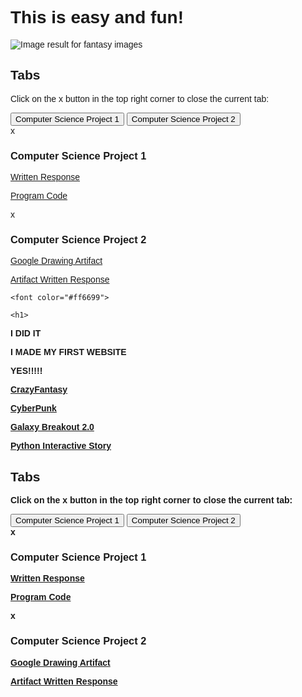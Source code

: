 
 <html lang="en">
         <head>
             <meta charset="utf-8">
             <title>Welcome, Berenice Avalos's Website, CSP2</title>
        </head>
        <body>
            <h1>
                This is easy and fun!
              </h1>
           <img class="irc_mi" src="https://media.istockphoto.com/photos/fairy-tree-in-mystic-forest-picture-id502735520?k=6&amp;m=502735520&amp;s=612x612&amp;w=0&amp;h=kMaZWd25caV3bKU3kHnFhRoRXhcxjiChw6nhYCTLktI=" alt="Image result for fantasy images" onload="typeof google==='object'&amp;&amp;google.aft&amp;&amp;google.aft(this)">

 
 <html>
 <body background="http://www.kinyu-z.net/data/wallpapers/42/848087.jpg">
 </body>
 
 <html>
<head>
<meta name="viewport" content="width=device-width, initial-scale=1">
<style>
body {font-family: Arial;}

/* Style the tab */
.tab {
  overflow: hidden;
  border: 1px solid #ccc;
  background-color: #f1f1f1;
}

/* Style the buttons inside the tab */
.tab button {
  background-color: inherit;
  float: left;
  border: none;
  outline: none;
  cursor: pointer;
  padding: 14px 16px;
  transition: 0.3s;
  font-size: 17px;
}

/* Change background color of buttons on hover */
.tab button:hover {
  background-color: #ddd;
}

/* Create an active/current tablink class */
.tab button.active {
  background-color: #ccc;
}

/* Style the tab content */
.tabcontent {
  display: none;
  padding: 6px 12px;
  border: 1px solid #ccc;
  border-top: none;
}

/* Style the close button */
.topright {
  float: right;
  cursor: pointer;
  font-size: 28px;
}

.topright:hover {color: red;}
</style>
</head>
<body>

<h2>Tabs</h2>
<p>Click on the x button in the top right corner to close the current tab:</p>

<div class="tab">
  <button class="tablinks" onclick="openCity(event, 'Computer Science Project 1')" id="defaultOpen">Computer Science Project 1</button>
  <button class="tablinks" onclick="openCity(event, 'Computer Science Project 2')">Computer Science Project 2</button>
</div>

<div id="Computer Science Project 1" class="tabcontent">
  <span onclick="this.parentElement.style.display='none'" class="topright">x</span>
  <h3>Computer Science Project 1</h3>
  <p> <a href="https://raw.githubusercontent.com/Berenice-Avalos/ARTSY-AGAIN/a574ed88168ebfd8d444011b6deb054c7635ffa1/Written%20Questions%2C%20Section%202.pdf" target ="_blank">Written Response</a></p>
   <p> <a href="https://raw.githubusercontent.com/Berenice-Avalos/ARTSY-AGAIN/a574ed88168ebfd8d444011b6deb054c7635ffa1/Program%20Code%2C%20Section%203.pdf" target ="_blank">Program Code</a></p>
</div>

<div id="Computer Science Project 2" class="tabcontent">
  <span onclick="this.parentElement.style.display='none'" class="topright">x</span>
  <h3>Computer Science Project 2</h3>
  <p> <a href="https://raw.githubusercontent.com/Berenice-Avalos/ARTSY-AGAIN/93830e4167a11483f252ab52a282d52dbe92109b/Spider%20Man%20%20(1).pdf" target ="_blank">Google Drawing Artifact</a> </p>
  <p> <a href="https://raw.githubusercontent.com/Berenice-Avalos/ARTSY-AGAIN/f4223026c4acd3607994c54a56d870ccf9786e6b/Spider-Verse%20PDF%20(1).pdf" target ="_blank">Artifact Written Response</a> </p>
</div>

<script>
function openCity(evt, cityName) {
  var i, tabcontent, tablinks;
  tabcontent = document.getElementsByClassName("tabcontent");
  for (i = 0; i < tabcontent.length; i++) {
    tabcontent[i].style.display = "none";
  }
  tablinks = document.getElementsByClassName("tablinks");
  for (i = 0; i < tablinks.length; i++) {
    tablinks[i].className = tablinks[i].className.replace(" active", "");
  }
  document.getElementById(cityName).style.display = "block";
  evt.currentTarget.className += " active";
}

// Get the element with id="defaultOpen" and click on it
document.getElementById("defaultOpen").click();
</script>
   
</body>
</html> 


  
  <body>
 
    <font color="#ff6699">

    <h1>
 <p><strong>I DID IT
  <p><strong>I MADE MY FIRST WEBSITE
     <p><strong> YES!!!!!</strong>
      


<div class="topnav"></div>
   <a href="https://berenice-avalos.github.io/CrazyFantasy/">CrazyFantasy</a> 
   <p> <a href="https://berenice-avalos.github.io/CyberPunk/">CyberPunk</a></p>
   <a href="https://scratch.mit.edu/projects/248604315/" target ="_blank">Galaxy Breakout 2.0</a>
   <p> <a href="https://repl.it/@berenicecode/UnequaledChartreuseBackend/">Python Interactive Story</a><p>

<html>
<head>
<meta name="viewport" content="width=device-width, initial-scale=1">
<style>
body {font-family: Arial;}

/* Style the tab */
.tab {
  overflow: hidden;
  border: 1px solid #ccc;
  background-color: #f1f1f1;
}

/* Style the buttons inside the tab */
.tab button {
  background-color: inherit;
  float: left;
  border: none;
  outline: none;
  cursor: pointer;
  padding: 14px 16px;
  transition: 0.3s;
  font-size: 17px;
}

/* Change background color of buttons on hover */
.tab button:hover {
  background-color: #ddd;
}

/* Create an active/current tablink class */
.tab button.active {
  background-color: #ccc;
}

/* Style the tab content */
.tabcontent {
  display: none;
  padding: 6px 12px;
  border: 1px solid #ccc;
  border-top: none;
}

/* Style the close button */
.topright {
  float: right;
  cursor: pointer;
  font-size: 28px;
}

.topright:hover {color: red;}
</style>
</head>
<body>

<h2>Tabs</h2>
<p>Click on the x button in the top right corner to close the current tab:</p>

<div class="tab">
  <button class="tablinks" onclick="openCity(event, 'Computer Science Project 1')" id="defaultOpen">Computer Science Project 1</button>
  <button class="tablinks" onclick="openCity(event, 'Computer Science Project 2')">Computer Science Project 2</button>
</div>

<div id="Computer Science Project 1" class="tabcontent">
  <span onclick="this.parentElement.style.display='none'" class="topright">x</span>
  <h3>Computer Science Project 1</h3>
  <p> <a href="https://raw.githubusercontent.com/Berenice-Avalos/ARTSY-AGAIN/a574ed88168ebfd8d444011b6deb054c7635ffa1/Written%20Questions%2C%20Section%202.pdf" target ="_blank">Written Response</a></p>
   <p> <a href="https://raw.githubusercontent.com/Berenice-Avalos/ARTSY-AGAIN/a574ed88168ebfd8d444011b6deb054c7635ffa1/Program%20Code%2C%20Section%203.pdf" target ="_blank">Program Code</a></p>
</div>

<div id="Computer Science Project 2" class="tabcontent">
  <span onclick="this.parentElement.style.display='none'" class="topright">x</span>
  <h3>Computer Science Project 2</h3>
  <p> <a href="https://raw.githubusercontent.com/Berenice-Avalos/ARTSY-AGAIN/93830e4167a11483f252ab52a282d52dbe92109b/Spider%20Man%20%20(1).pdf" target ="_blank">Google Drawing Artifact</a> </p>
  <p> <a href="https://raw.githubusercontent.com/Berenice-Avalos/ARTSY-AGAIN/f4223026c4acd3607994c54a56d870ccf9786e6b/Spider-Verse%20PDF%20(1).pdf" target ="_blank">Artifact Written Response</a> </p>
</div>

<script>
function openCity(evt, cityName) {
  var i, tabcontent, tablinks;
  tabcontent = document.getElementsByClassName("tabcontent");
  for (i = 0; i < tabcontent.length; i++) {
    tabcontent[i].style.display = "none";
  }
  tablinks = document.getElementsByClassName("tablinks");
  for (i = 0; i < tablinks.length; i++) {
    tablinks[i].className = tablinks[i].className.replace(" active", "");
  }
  document.getElementById(cityName).style.display = "block";
  evt.currentTarget.className += " active";
}

// Get the element with id="defaultOpen" and click on it
document.getElementById("defaultOpen").click();
</script>
   
</body>
</html> 
